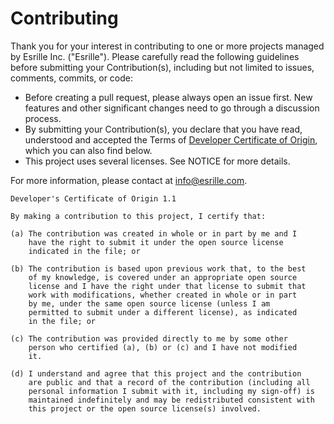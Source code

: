 # Contributing

Thank you for your interest in contributing to one or more projects managed by Esrille Inc. ("Esrille"). Please carefully read the following guidelines before submitting your Contribution(s), including but not limited to issues, comments, commits, or code:

* Before creating a pull request, please always open an issue first. New features and other significant changes need to go through a discussion process.
* By submitting your Contribution(s), you declare that you have read, understood and accepted the Terms of [Developer Certificate of Origin](https://developercertificate.org/), which you can also find below.
* This project uses several licenses. See NOTICE for more details.

For more information, please contact at info@esrille.com.

```
Developer's Certificate of Origin 1.1

By making a contribution to this project, I certify that:

(a) The contribution was created in whole or in part by me and I
    have the right to submit it under the open source license
    indicated in the file; or

(b) The contribution is based upon previous work that, to the best
    of my knowledge, is covered under an appropriate open source
    license and I have the right under that license to submit that
    work with modifications, whether created in whole or in part
    by me, under the same open source license (unless I am
    permitted to submit under a different license), as indicated
    in the file; or

(c) The contribution was provided directly to me by some other
    person who certified (a), (b) or (c) and I have not modified
    it.

(d) I understand and agree that this project and the contribution
    are public and that a record of the contribution (including all
    personal information I submit with it, including my sign-off) is
    maintained indefinitely and may be redistributed consistent with
    this project or the open source license(s) involved.
```
